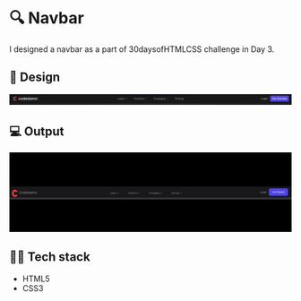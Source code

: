 # 🔍 Navbar
I designed a navbar as a part of 30daysofHTMLCSS challenge in Day 3.

## 🎨 Design
![Design of navbar](design.png)

## 💻 Output
![Output](output.png)

## 👩‍💻 Tech stack
- HTML5
- CSS3
